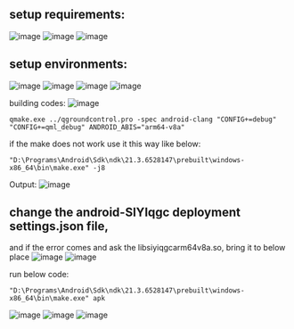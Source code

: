 ## setup requirements:
![image](https://github.com/UbaydullohML/QGC-compile/assets/75980506/f7082a0f-6738-4b18-b363-b0238dc2dd61)
![image](https://github.com/UbaydullohML/QGC-compile/assets/75980506/a84fbffd-a0ab-4986-b73b-889ae4df7ec2)
![image](https://github.com/UbaydullohML/QGC-compile/assets/75980506/2d7df5fd-ed81-4451-a4d5-45f92bb86f5c)

## setup environments:
![image](https://github.com/UbaydullohML/QGC-compile/assets/75980506/76405cca-7a54-4f3e-864e-ba823660d2ea)
![image](https://github.com/UbaydullohML/QGC-compile/assets/75980506/25db8183-87b2-42ec-be65-afcf571d57b9)
![image](https://github.com/UbaydullohML/QGC-compile/assets/75980506/80b650b7-2ea0-492b-b124-11ed1aedf8c2)
![image](https://github.com/UbaydullohML/QGC-compile/assets/75980506/e07b8b1b-f151-4bde-838d-3861987c55c5)


building codes:
![image](https://github.com/UbaydullohML/QGC-compile/assets/75980506/bf015470-3649-465d-8d54-86e49eb4803e)

    qmake.exe ../qgroundcontrol.pro -spec android-clang "CONFIG+=debug" "CONFIG+=qml_debug" ANDROID_ABIS="arm64-v8a"

if the make does not work use it this way like below:

    "D:\Programs\Android\Sdk\ndk\21.3.6528147\prebuilt\windows-x86_64\bin\make.exe" -j8

Output:
![image](https://github.com/UbaydullohML/QGC-compile/assets/75980506/ff8dd9fd-6fd9-43ee-97ea-bfa4a87979ae)

## change the android-SIYIqgc deployment settings.json file,
and if the error comes and ask the libsiyiqgcarm64v8a.so, bring it to below place 
![image](https://github.com/UbaydullohML/QGC-compile/assets/75980506/edd39304-841e-4be7-9460-a5d8d1192eff)
![image](https://github.com/UbaydullohML/QGC-compile/assets/75980506/7b00ef25-932c-4149-bc61-1361872b22d3)

run below code:

    "D:\Programs\Android\Sdk\ndk\21.3.6528147\prebuilt\windows-x86_64\bin\make.exe" apk
![image](https://github.com/UbaydullohML/QGC-compile/assets/75980506/4931e67c-b292-4ecc-9f12-9a6f56299d18)
![image](https://github.com/UbaydullohML/QGC-compile/assets/75980506/13cd364a-ebd1-41ba-8788-684dc5a502fb)
![image](https://github.com/UbaydullohML/QGC-compile/assets/75980506/146afea7-720a-4af2-8eb7-04289427a66c)

